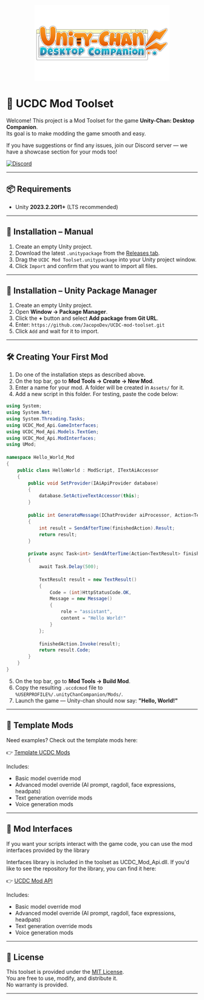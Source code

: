 <!-- Banner Image -->
<p align="center">
  <img src="Docs/ucdc_logo.png" alt="Unity-Chan: Desktop Companion"  style="max-height: 200px;" />
</p>

# 🧰 UCDC Mod Toolset

Welcome! This project is a Mod Toolset for the game **Unity-Chan: Desktop Companion**.  
Its goal is to make modding the game smooth and easy.

If you have suggestions or find any issues, join our Discord server — we have a showcase section for your mods too!

[![Discord](https://img.shields.io/badge/Discord-7289DA?style=for-the-badge&logo=discord&logoColor=white)](https://discord.gg/UWpYYrFTuY)

---

## 📦 Requirements

- Unity **2023.2.20f1+** (LTS recommended)

---

## 🔨 Installation – Manual

1. Create an empty Unity project.
2. Download the latest `.unitypackage` from the [Releases tab](https://github.com/JacopoDev/UCDC-mod-toolset/releases).
3. Drag the `UCDC Mod Toolset.unitypackage` into your Unity project window.
4. Click `Import` and confirm that you want to import all files.

---

## 🚀 Installation – Unity Package Manager

1. Create an empty Unity project.
2. Open **Window → Package Manager**.
3. Click the **+** button and select **Add package from Git URL**.
4. Enter: `https://github.com/JacopoDev/UCDC-mod-toolset.git`
5. Click `Add` and wait for it to import.

---

## 🛠️ Creating Your First Mod

1. Do one of the installation steps as described above.
2. On the top bar, go to **Mod Tools → Create → New Mod**.
3. Enter a name for your mod. A folder will be created in `Assets/` for it.
4. Add a new script in this folder. For testing, paste the code below:
``` csharp
using System;
using System.Net;
using System.Threading.Tasks;
using UCDC_Mod_Api.GameInterfaces;
using UCDC_Mod_Api.Models.TextGen;
using UCDC_Mod_Api.ModInterfaces;
using UMod;

namespace Hello_World_Mod
{
    public class HelloWorld : ModScript, ITextAiAccessor
    {
        public void SetProvider(IAiApiProvider database)
        {
            database.SetActiveTextAccessor(this);
        }

        public int GenerateMessage(IChatProvider aiProcessor, Action<TextResult> finishedAction)
        {
            int result = SendAfterTime(finishedAction).Result;
            return result;
        }

        private async Task<int> SendAfterTime(Action<TextResult> finishedAction)
        {
            await Task.Delay(500);

            TextResult result = new TextResult()
            {
                Code = (int)HttpStatusCode.OK,
                Message = new Message()
                {
                    role = "assistant",
                    content = "Hello World!"
                }
            };

            finishedAction.Invoke(result);
            return result.Code;
        }
    }
}
```

5. On the top bar, go to **Mod Tools → Build Mod**.
6. Copy the resulting `.uccdcmod` file to `%USERPROFILE%/.unityChanCompanion/Mods/`.
7. Launch the game — Unity-chan should now say: **"Hello, World!"**
---

## 📁 Template Mods

Need examples? Check out the template mods here:

👉 [Template UCDC Mods](https://github.com/JacopoDev/ExampleMods)

Includes:
- Basic model override mod
- Advanced model override (AI prompt, ragdoll, face expressions, headpats)
- Text generation override mods
- Voice generation mods

---

## 📁 Mod Interfaces

If you want your scripts interact with the game code, you can use the mod interfaces provided by the library

Interfaces library is included in the toolset as UCDC_Mod_Api.dll.
If you'd like to see the repository for the library, you can find it here:

👉 [UCDC Mod API](https://github.com/JacopoDev/UCDC_Mod_Api)

Includes:
- Basic model override mod
- Advanced model override (AI prompt, ragdoll, face expressions, headpats)
- Text generation override mods
- Voice generation mods

---

## 🧾 License

This toolset is provided under the [MIT License](LICENSE).  
You are free to use, modify, and distribute it.  
No warranty is provided.

---